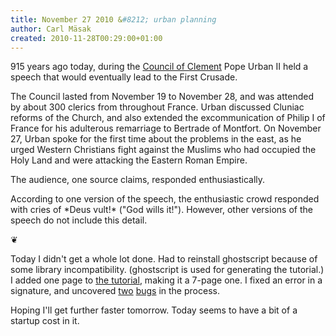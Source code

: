 ```yaml
---
title: November 27 2010 &#8212; urban planning
author: Carl Mäsak
created: 2010-11-28T00:29:00+01:00
---
```

915 years ago today, during the [Council of Clement](http://en.wikipedia.org/wiki/Council_of_Clermont) Pope Urban II held a speech that would eventually lead to the First Crusade.

<div class="quote">The Council lasted from November 19 to November 28, and was attended by about 300 clerics from throughout France. Urban discussed Cluniac reforms of the Church, and also extended the excommunication of Philip I of France for his adulterous remarriage to Bertrade of Montfort. On November 27, Urban spoke for the first time about the problems in the east, as he urged Western Christians fight against the Muslims who had occupied the Holy Land and were attacking the Eastern Roman Empire.</div>

The audience, one source claims, responded enthusiastically.

<div class="quote">According to one version of the speech, the enthusiastic crowd responded with cries of *Deus vult!* ("God wills it!"). However, other versions of the speech do not include this detail.</div>

<p class='separator'>&#10086;</p>

Today I didn't get a whole lot done. Had to reinstall ghostscript because of some library incompatibility. (ghostscript is used for generating the tutorial.) I added one page to [the tutorial](https://github.com/masak/web/raw/master/tutorial/win.pdf), making it a 7-page one. I fixed an error in a signature, and uncovered [two](http://rt.perl.org/rt3/Ticket/Display.html?id=79866) [bugs](http://rt.perl.org/rt3/Ticket/Display.html?id=79868) in the process.

Hoping I'll get further faster tomorrow. Today seems to have a bit of a startup cost in it.
